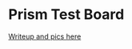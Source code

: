 # Prism Test Board

[Writeup and pics here]( https://www.mastrogippo.it/2019/09/board-testing-its-fun-they-said/ )